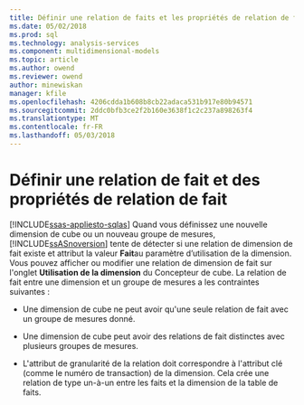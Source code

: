 ```yaml
---
title: Définir une relation de faits et les propriétés de relation de faits | Documents Microsoft
ms.date: 05/02/2018
ms.prod: sql
ms.technology: analysis-services
ms.component: multidimensional-models
ms.topic: article
ms.author: owend
ms.reviewer: owend
author: minewiskan
manager: kfile
ms.openlocfilehash: 4206cdda1b608b8cb22adaca531b917e80b94571
ms.sourcegitcommit: 2ddc0bfb3ce2f2b160e3638f1c2c237a898263f4
ms.translationtype: MT
ms.contentlocale: fr-FR
ms.lasthandoff: 05/03/2018
---
```

# <a name="define-a-fact-relationship-and-fact-relationship-properties"></a>Définir une relation de fait et des propriétés de relation de fait
[!INCLUDE[ssas-appliesto-sqlas](../../includes/ssas-appliesto-sqlas.md)]
  Quand vous définissez une nouvelle dimension de cube ou un nouveau groupe de mesures, [!INCLUDE[ssASnoversion](../../includes/ssasnoversion-md.md)] tente de détecter si une relation de dimension de fait existe et attribut la valeur **Fait**au paramètre d’utilisation de la dimension. Vous pouvez afficher ou modifier une relation de dimension de fait sur l'onglet **Utilisation de la dimension** du Concepteur de cube. La relation de fait entre une dimension et un groupe de mesures a les contraintes suivantes :  
  
-   Une dimension de cube ne peut avoir qu'une seule relation de fait avec un groupe de mesures donné.  
  
-   Une dimension de cube peut avoir des relations de fait distinctes avec plusieurs groupes de mesures.  
  
-   L'attribut de granularité de la relation doit correspondre à l'attribut clé (comme le numéro de transaction) de la dimension. Cela crée une relation de type un-à-un entre les faits et la dimension de la table de faits.  
  
  
